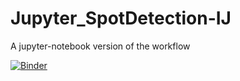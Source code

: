 # Jupyter_SpotDetection-IJ
A jupyter-notebook version of the workflow

[![Binder](https://mybinder.org/badge_logo.svg)](https://mybinder.org/v2/gh/Neubias-WG5/Jupyter_SpotDetection-IJ.git/c31573eb1605aacb83b8612c9a385d67c5091d94?filepath=2d-spot-detection-ij.ipynb)
